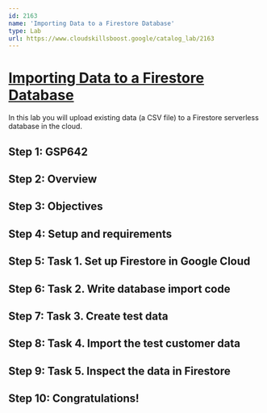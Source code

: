 ```yaml
---
id: 2163
name: 'Importing Data to a Firestore Database'
type: Lab
url: https://www.cloudskillsboost.google/catalog_lab/2163
---
```


# [Importing Data to a Firestore Database](https://www.cloudskillsboost.google/catalog_lab/2163)

In this lab you will upload existing data (a CSV file) to a Firestore serverless database in the cloud.

## Step 1: GSP642

## Step 2: Overview

## Step 3: Objectives

## Step 4: Setup and requirements

## Step 5: Task 1. Set up Firestore in Google Cloud

## Step 6: Task 2. Write database import code

## Step 7: Task 3. Create test data

## Step 8: Task 4. Import the test customer data

## Step 9: Task 5. Inspect the data in Firestore

## Step 10: Congratulations!
